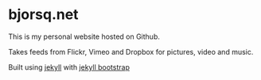 bjorsq.net
==========

This is my personal website hosted on Github.

Takes feeds from Flickr, Vimeo and Dropbox for pictures, video and music.

Built using [jekyll](http://jekyllrb.com/) with [jekyll bootstrap](http://jekyllbootstrap.com/)